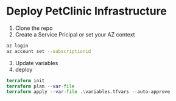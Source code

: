# Deploy PetClinic Infrastructure

1. Clone the repo
2. Create a Service Pricipal or set your AZ context

```bash
az login
az account set --subscriptionid
```

3. Update variables
4. deploy

```terraform
terraform init
terraform plan --var-file
terraform apply --var-file .\variables.tfvars --auto-approve
```
